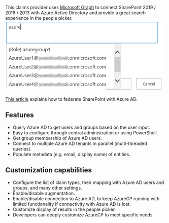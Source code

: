 This claims provider uses [Microsoft Graph](https://developer.microsoft.com/en-us/graph/) to connect SharePoint 2019 / 2016 / 2013 with Azure Active Directory and provide a great search experience in the people picker.  
![People picker with AzureCP](https://github.com/Yvand/AzureCP/raw/gh-pages/assets/people%20picker%20AzureCP_2.png)

[This article](https://docs.microsoft.com/en-us/office365/enterprise/using-azure-ad-for-sharepoint-server-authentication) explains how to federate SharePoint with Azure AD.

## Features

- Query Azure AD to get users and groups based on the user input.
- Easy to configure through central administration or using PowerShell.
- Get group membership of Azure AD users.
- Connect to multiple Azure AD tenants in parallel (multi-threaded queries).
- Populate metadata (e.g. email, display name) of entities.

## Customization capabilities

- Configure the list of claim types, their mapping with Azure AD users and groups, and many other settings.
- Enable/disable augmentation.
- Enable/disable connection to Azure AD, to keep AzureCP running with limited functionality if connectivity with Azure AD is lost.
- Customize display of results in the people picker.
- Developers can deeply customize AzureCP to meet specific needs.
